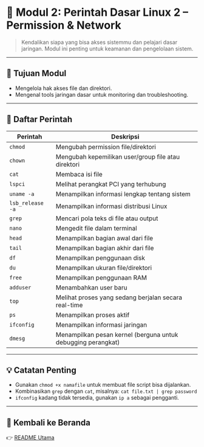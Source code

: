 # 🔐 Modul 2: Perintah Dasar Linux 2 – Permission & Network

> Kendalikan siapa yang bisa akses sistemmu dan pelajari dasar jaringan. Modul ini penting untuk keamanan dan pengelolaan sistem.

---

## 📌 Tujuan Modul

* Mengelola hak akses file dan direktori.
* Mengenal tools jaringan dasar untuk monitoring dan troubleshooting.

---

## 🔧 Daftar Perintah

| Perintah         | Deskripsi                                                    |
| ---------------- | ------------------------------------------------------------ |
| `chmod`          | Mengubah permission file/direktori                           |
| `chown`          | Mengubah kepemilikan user/group file atau direktori          |
| `cat`            | Membaca isi file                                             |
| `lspci`          | Melihat perangkat PCI yang terhubung                         |
| `uname -a`       | Menampilkan informasi lengkap tentang sistem                 |
| `lsb_release -a` | Menampilkan informasi distribusi Linux                       |
| `grep`           | Mencari pola teks di file atau output                        |
| `nano`           | Mengedit file dalam terminal                                 |
| `head`           | Menampilkan bagian awal dari file                            |
| `tail`           | Menampilkan bagian akhir dari file                           |
| `df`             | Menampilkan penggunaan disk                                  |
| `du`             | Menampilkan ukuran file/direktori                            |
| `free`           | Menampilkan penggunaan RAM                                   |
| `adduser`        | Menambahkan user baru                                        |
| `top`            | Melihat proses yang sedang berjalan secara real-time         |
| `ps`             | Menampilkan proses aktif                                     |
| `ifconfig`       | Menampilkan informasi jaringan                               |
| `dmesg`          | Menampilkan pesan kernel (berguna untuk debugging perangkat) |

---

## 💡 Catatan Penting

* Gunakan `chmod +x namafile` untuk membuat file script bisa dijalankan.
* Kombinasikan `grep` dengan `cat`, misalnya: `cat file.txt | grep password`
* `ifconfig` kadang tidak tersedia, gunakan `ip a` sebagai pengganti.

---

## 🔗 Kembali ke Beranda

👉 [README Utama](../README.md)
